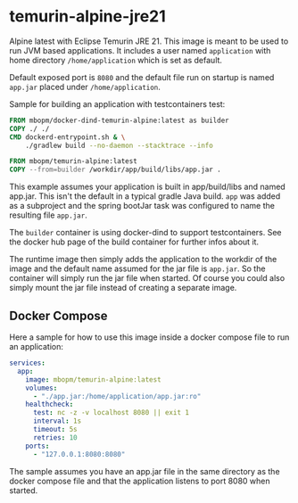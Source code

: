 # temurin-alpine-jre21

Alpine latest with Eclipse Temurin JRE 21. This image is meant to be used to run JVM based applications. It includes a
user named `application` with home directory `/home/application` which is set as default.

Default exposed port is `8080` and the default file run on startup is named `app.jar` placed under `/home/application`.

Sample for building an application with testcontainers test:

```dockerfile
FROM mbopm/docker-dind-temurin-alpine:latest as builder
COPY ./ ./
CMD dockerd-entrypoint.sh & \
    ./gradlew build --no-daemon --stacktrace --info

FROM mbopm/temurin-alpine:latest
COPY --from=builder /workdir/app/build/libs/app.jar .
```

This example assumes your application is built in app/build/libs and named app.jar. This isn't the default in a typical
gradle Java build. `app` was added as a subproject and the spring bootJar task was configured to name the resulting file
`app.jar`.

The `builder` container  is using docker-dind to support testcontainers. See the docker hub page of the build container
for further infos about it.

The runtime image then simply adds the application to the workdir of the image and the default name assumed for the jar
file is `app.jar`. So the container will simply run the jar file when started. Of course you could also simply mount the
jar file instead of creating a separate image.

## Docker Compose

Here a sample for how to use this image inside a docker compose file to run an application:

```yaml
services:
  app:
    image: mbopm/temurin-alpine:latest
    volumes:
      - "./app.jar:/home/application/app.jar:ro"
    healthcheck:
      test: nc -z -v localhost 8080 || exit 1
      interval: 1s
      timeout: 5s
      retries: 10
    ports:
      - "127.0.0.1:8080:8080"
```

The sample assumes you have an app.jar file in the same directory as the docker compose file and that the application
listens to port 8080 when started.
